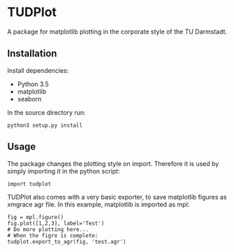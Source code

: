 # TUDPlot

A package for matplotlib plotting in the corporate style of the TU Darmstadt.

## Installation

Install dependencies:

* Python 3.5
* matplotlib
* seaborn

In the source directory run:

    python3 setup.py install

## Usage

The package changes the plotting style on import.
Therefore it is used by simply importing it in the python script:

    import tudplot

TUDPlot also comes with a very basic exporter, to save matplotlib figures as xmgrace agr file.
In this example, matplotlib is imported as mpl:

    fig = mpl.figure()
    fig.plot([1,2,3], label='Test')
    # Do more plotting here...
    # When the figre is complete:
    tudplot.export_to_agr(fig, 'test.agr')
